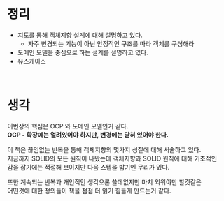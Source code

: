 # 정리
* 지도를 통해 객체지향 설계에 대해 설명하고 있다.
  * 자주 변경되는 기능이 아닌 안정적인 구조를 따라 객체를 구성해라
* 도메인 모델을 중심으로 하는 설계를 설명하고 있다.
* 유스케이스

<br>

# 생각
이번장의 핵심은 OCP 와 도메인 모델인거 같다.
<br>
**OCP - 확장에는 열려있어야 하지만, 변경에는 닫혀 있어야 한다.**

이 책은 끊임없는 반복을 통해 객체지향의 몇가지 성질에 대해 서술하고 있다.
<br>
지금까지 SOLID의 모든 원칙이 나왔는데 객체지향과 SOLID 원칙에 대해 기초적인 
<br>
감을 잡기에는 적절해 보이지만 다음 스텝을 밟기엔 무리가 있다.

또한 계속되는 반복과 개인적인 생각으론 쓸데없지만 마치 외워야만 할것같은 
<br>
어떤것에 대한 정의들이 책을 점점 더 읽기 힘들게 만드는거 같다.
